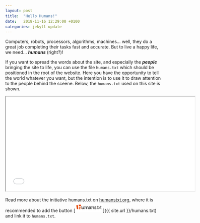 ```yaml
---
layout: post
title:  "Hello Humans!"
date:   2018-11-16 12:29:00 +0100
categories: jekyll update
---
```


Computers, robots, processors, algorithms, machines... well, they do a great job completing their tasks fast and accurate. But to live a happy life, we need... **_humans_** (right?)!

If you want to spread the words about the site, and especially the **_people_** bringing the site to life, you can use the file `humans.txt` which should be positioned in the root of the website. Here you have the opportunity to tell the world whatever you want, but the intention is to use it to draw attention to the people behind the sceene. Below, the `humans.txt` used on this site is shown.

<iframe class = "code-text" 
  src="{{ site.url }}/humans.txt"
  width = "600"
  height = "300">
</iframe>

Read more about the initiative humans.txt on [humanstxt.org](http://humanstxt.org/), where it is recommended to add the button
[![logo from humanstxt.org](/assets/humanstxt-isolated-blank.gif "Show human.txt")]({{ site.url }}/humans.txt) and link it to `humans.txt`.